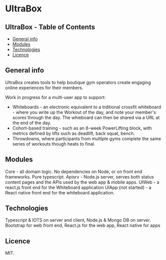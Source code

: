 # UltraBox

## UltraBox - Table of Contents
* [General info](#general-info)
* [Modules](#modules)
* [Technologies](#technologies)
* [Licence](#licence)

## General info
UltraBox creates tools to help boutique gym operators create engaging online experiences for their members. 

Work in progress for a multi-user app to support:
- Whiteboards - an electronic equivalent to a trditional crossfit whiteboard - where you write up the Workout of the day, and note your member's scores through the day. The whieboard can then be shared via a URL at the end of the day.
- Cohort-based training - such as an 8-week PowerLifting block, with metrics defined by  lifts such as deadlift, back squat, bench. 
- Throwdowns, where participants from multiple gyms complete the same series of workouts though heats to final.

## Modules
Core - all domain logic. No dependencies on Node, or on front end frameworks. Pure typescript. 
Apisrv - Node.js server, serves both status content pages and the APIs used by the web app & mobile apps.
UIWeb - a react.js front end for the Whiteboard application 
UIApp (not started) - a React native front end for the whiteboard application. 


## Technologies
Typescript & IOTS on server and client, Node.js & Mongo DB on server. 
Bootstrap for web front end, React.js for the web app, React native for apps

## Licence

MIT.




